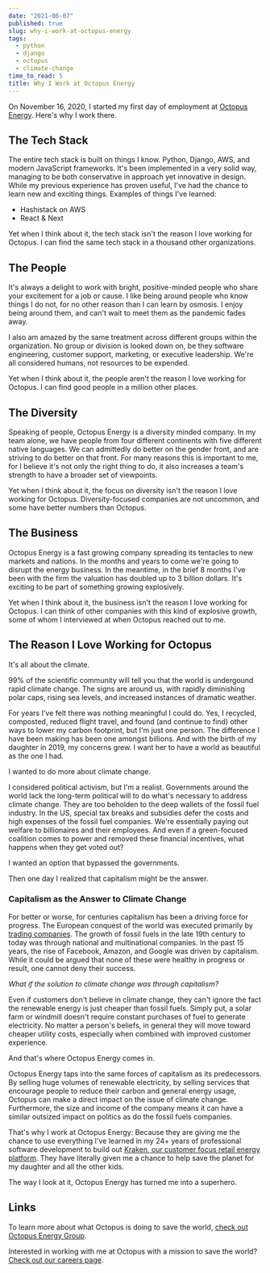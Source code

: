 ```yaml
---
date: "2021-06-07"
published: true
slug: why-i-work-at-octopus-energy
tags:
  - python
  - django
  - octopus
  - climate-change
time_to_read: 5
title: Why I Work at Octopus Energy
---
```


On November 16, 2020, I started my first day of employment at [Octopus Energy](https://octopusenergy.com/). Here's why I work there.

## The Tech Stack

The entire tech stack is built on things I know. Python, Django, AWS, and modern JavaScript frameworks. It's been implemented in a very solid way, managing to be both conservative in approach yet innovative in design. While my previous experience has proven useful, I've had the chance to learn new and exciting things. Examples of things I've learned:

- Hashistack on AWS
- React & Next

Yet when I think about it, the tech stack isn't the reason I love working for Octopus. I can find the same tech stack in a thousand other organizations.

## The People

It's always a delight to work with bright, positive-minded people who share your excitement for a job or cause. I like being around people who know things I do not, for no other reason than I can learn by osmosis. I enjoy being around them, and can't wait to meet them as the pandemic fades away.

I also am amazed by the same treatment across different groups within the organization. No group or division is looked down on, be they software engineering, customer support, marketing, or executive leadership. We're all considered humans, not resources to be expended.  

Yet when I think about it, the people aren't the reason I love working for Octopus. I can find good people in a million other places.

## The Diversity

Speaking of people, Octopus Energy is a diversity minded company. In my team alone, we have people from four different continents with five different native languages. We can admittedly do better on the gender front, and are striving to do better on that front. For many reasons this is important to me, for I believe it's not only the right thing to do, it also increases a team's strength to have a broader set of viewpoints.

Yet when I think about it, the focus on diversity isn't the reason I love working for Octopus. Diversity-focused companies are not uncommon, and some have better numbers than Octopus.

## The Business

Octopus Energy is a fast growing company spreading its tentacles to new markets and nations. In the months and years to come we're going to disrupt the energy business. In the meantime, in the brief 8 months I've been with the firm the valuation has doubled up to 3 billion dollars. It's exciting to be part of something growing explosively.

Yet when I think about it, the business isn't the reason I love working for Octopus. I can think of other companies with this kind of explosive growth, some of whom I interviewed at when Octopus reached out to me.

## The Reason I Love Working for Octopus

It's all about the climate.

99% of the scientific community will tell you that the world is undergound rapid climate change. The signs are around us, with rapidly diminishing polar caps, rising sea levels, and increased instances of dramatic weather.

For years I've felt there was nothing meaningful I could do. Yes, I recycled, composted, reduced flight travel, and found (and continue to find) other ways to lower my carbon footprint, but I'm just one person. The difference I have been making has been one amongst billions. And with the birth of my daughter in 2019, my concerns grew. I want her to have a world as beautiful as the one I had.

I wanted to do more about climate change. 

I considered political activism, but I'm a realist. Governments around the world lack the long-term political will to do what's necessary to address climate change. They are too beholden to the deep wallets of the fossil fuel industry. In the US, special tax breaks and subsidies defer the costs and high expenses of the fossil fuel companies. We're  essentially paying out welfare to billionaires and their employees. And even if a green-focused coalition comes to power and removed these financial incentives, what happens when they get voted out?  

I wanted an option that bypassed the governments.

Then one day I realized that capitalism might be the answer.

### Capitalism as the Answer to Climate Change

For better or worse, for centuries capitalism has been a driving force for progress. The European conquest of the world was executed primarily by [trading companies](https://en.wikipedia.org/wiki/List_of_trading_companies). The growth of fossil fuels in the late 19th century to today was through national and multinational companies. In the past 15 years, the rise of Facebook, Amazon, and Google was driven by capitalism. While it could be argued that none of these were healthy in progress or result, one cannot deny their success.

_What if the solution to climate change was through capitalism?_

Even if customers don't believe in climate change, they can't ignore the fact the renewable energy is just cheaper than fossil fuels. Simply put, a solar farm or windmill doesn't require constant purchases of fuel to generate electricity. No matter a person's beliefs, in general they will move toward cheaper utility costs, especially when combined with improved customer experience.

And that's where Octopus Energy comes in.

Octopus Energy taps into the same forces of capitalism as its predecessors. By selling huge volumes of renewable electricity, by selling services that encourage people to reduce their carbon and general energy usage, Octopus can make a direct impact on the issue of climate change. Furthermore, the size and income of the company means it can have a similar outsized impact on politics as do the fossil fuels companies.

That's why I work at Octopus Energy: Because they are giving me the chance to use everything I've learned in my 24+ years of professional software development to build out [Kraken, our customer focus retail energy platform](https://octopusenergy.group/kraken-technologies). They have literally given me a chance to help save the planet for my daughter and all the other kids. 

The way I look at it, Octopus Energy has turned me into a superhero.
## Links

To learn more about what Octopus is doing to save the world, [check out Octopus Energy Group](https://octopusenergy.group/).

Interested in working with me at Octopus with a mission to save the world? [Check out our careers page](https://octopusenergy.group/kraken-technologies).